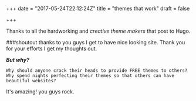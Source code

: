 +++
date = "2017-05-24T22:12:24Z"
title = "themes that work"
draft = false

+++
Thanks to all the hardworking and *creative theme makers* that post to Hugo. 

###shoutout
thanks to you guys I get to have nice looking site. Thank you for your efforts I get my thoughts out. 

***But why?***

    Why should anyone crack their heads to provide FREE themes to others? Why spend nights perfecting their themes so that others can have beautiful websites? 

It's amazing! you guys rock.
